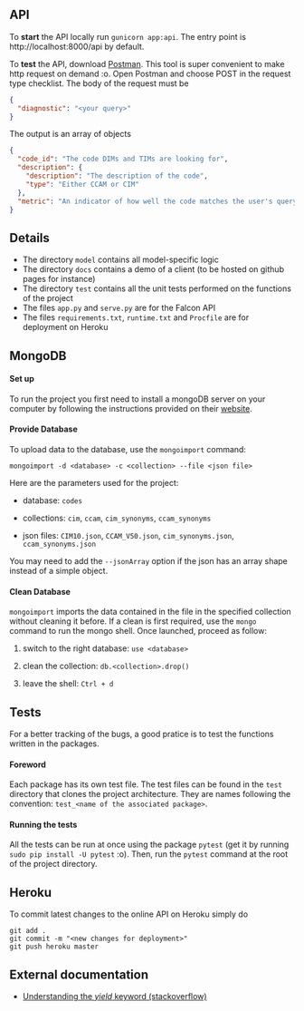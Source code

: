 ## API

To **start** the API locally run `gunicorn app:api`. The entry point is http://localhost:8000/api by default.

To **test** the API, download [Postman](https://www.getpostman.com/). This tool is super convenient to make http request on demand :o. Open Postman and choose POST in the request type checklist. The body of the request must be

```json
{
  "diagnostic": "<your query>"
}
```

The output is an array of objects

```json
{
  "code_id": "The code DIMs and TIMs are looking for",
  "description": {
    "description": "The description of the code",
    "type": "Either CCAM or CIM"
  },
  "metric": "An indicator of how well the code matches the user's query. The higher the better"
}
```

## Details

- The directory `model` contains all model-specific logic
- The directory `docs` contains a demo of a client (to be hosted on github pages for instance)
- The directory `test` contains all the unit tests performed on the functions of the project
- The files `app.py` and `serve.py` are for the Falcon API
- The files `requirements.txt`, `runtime.txt` and `Procfile` are for deployment on Heroku


## MongoDB

#### Set up

To run the project you first need to install a mongoDB server on your computer by following the instructions provided on their [website](https://docs.mongodb.com/).

#### Provide Database

To upload data to the database, use the `mongoimport` command:

`mongoimport -d <database> -c <collection> --file <json file>`

Here are the parameters used for the project:

- database: `codes`

- collections: `cim`, `ccam`, `cim_synonyms`, `ccam_synonyms`

- json files: `CIM10.json`, `CCAM_V50.json`, `cim_synonyms.json`, `ccam_synonyms.json`

You may need to add the `--jsonArray` option if the json has an array shape instead of a simple object.

#### Clean Database

`mongoimport` imports the data contained in the file in the specified collection without cleaning it before. If a clean is first required, use the `mongo` command to run the mongo shell. Once launched, proceed as follow:

1. switch to the right database: `use <database>`

2. clean the collection: `db.<collection>.drop()`

3. leave the shell: `Ctrl + d`

## Tests

For a better tracking of the bugs, a good pratice is to test the functions written in the packages.


#### Foreword

Each package has its own test file. The test files can be found in the `test` directory that clones the project architecture. They are names following the convention: `test_<name of the associated package>`.


#### Running the tests

All the tests can be run at once using the package `pytest` (get it by running `sudo pip install -U pytest` :o). Then, run the `pytest` command at the root of the project directory.


## Heroku

To commit latest changes to the online API on Heroku simply do

```
git add .
git commit -m "<new changes for deployment>"
git push heroku master
```

## External documentation

- [Understanding the *yield* keyword (stackoverflow)](https://stackoverflow.com/questions/231767/what-does-the-yield-keyword-do?page=1&tab=votes#tab-top)

